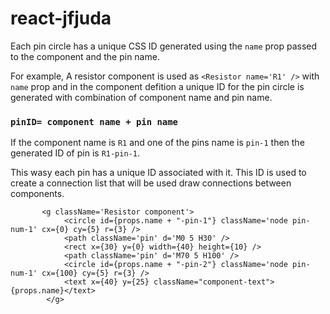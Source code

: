 # react-jfjuda

Each pin circle has a unique CSS ID generated using the `name` prop passed to the component and the pin name.

For example, A resistor component is used as `<Resistor name='R1' />` with `name` prop and in the component defition a unique ID for the pin circle is generated with combination of component name and pin name.

### `pinID= component name + pin name`

If the component name is `R1` and one of the pins name is `pin-1` then the generated ID of pin is `R1-pin-1`.

This wasy each pin has a unique ID associated with it. This ID is used to create a connection list that will be used draw connections between components.

```
       <g className='Resistor component'>
            <circle id={props.name + "-pin-1"} className='node pin-num-1' cx={0} cy={5} r={3} />
            <path className='pin' d='M0 5 H30' />
            <rect x={30} y={0} width={40} height={10} />
            <path className='pin' d='M70 5 H100' />
            <circle id={props.name + "-pin-2"} className='node pin-num-1' cx={100} cy={5} r={3} />
            <text x={40} y={25} className="component-text">{props.name}</text>
        </g>

```
